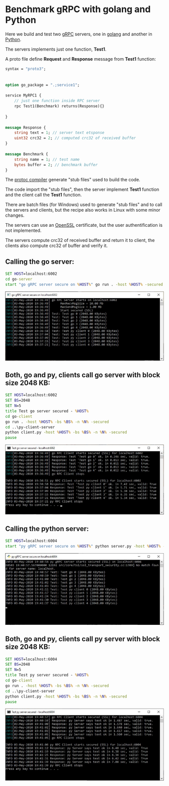 # Benchmark gRPC with golang and Python

Here we build and test two [gRPC](https://grpc.io/) servers, one in 
[golang](https://golang.org/) and another in 
[Python](https://www.python.org/).

The servers implements just one function, **Test1**.

A proto file define **Request** and **Response** message from **Test1** function:

```proto
syntax = "proto3";


option go_package = ".;service1";

service MyRPC1 {
    // just one function inside RPC server
    rpc Test1(Benchmark) returns(Response){}

}

message Response {
    string text = 1; // server text etsponse
    uint32 crc32 = 2; // computed crc32 of received buffer
}

message Benchmark {
    string name = 1; // test name
    bytes buffer = 2; // benchmark buffer
}

```

The [protoc compiler](https://github.com/protocolbuffers/protobuf/releases) generate "stub files" used to build the code.

The code import the "stub files", then the server implement **Test1** function and the client call the **Test1** function.

There are batch files (for Windows) used to generate "stub files" and to call the servers and clients, but the recipe also works in Linux with some minor changes.

The servers can use an [OpenSSL](https://www.openssl.org/) certificate, but the user authentification is not implemented.

The servers compute crc32 of received buffer and return it to client, 
the clients also compute crc32 of buffer and verify it.

## Calling the go server:

```cmd
SET HOST=localhost:6002
cd go-server
start "go gRPC server secure on %HOST%" go run . -host %HOST% -secured
```

![go server](screenshots/go-server.jpg)

## Both, go and py, clients call go server with block size 2048 KB:

```cmd
SET HOST=localhost:6002
SET BS=2048
SET N=5
title Test go server secured - %HOST%
cd go-client
go run . -host %HOST% -bs %BS% -n %N% -secured
cd ..\py-client-server
python client.py -host %HOST% -bs %BS% -n %N% -secured
pause
```
![go and py client call go server](screenshots/client-test-go-server.jpg)


## Calling the python server:

```cmd
SET HOST=localhost:6004
start "py gRPC server secure on %HOST%" python server.py -host %HOST% -secured
```

![py server](screenshots/py-server.jpg)

## Both, go and py, clients call py server with block size 2048 KB:

```cmd
SET HOST=localhost:6004
SET BS=2048
SET N=5
title Test py server secured - %HOST%
cd go-client
go run . -host %HOST% -bs %BS% -n %N% -secured
cd ..\py-client-server
python client.py -host %HOST% -bs %BS% -n %N% -secured
pause
```
![go and py client call py server](screenshots/client-test-py-server.jpg)

